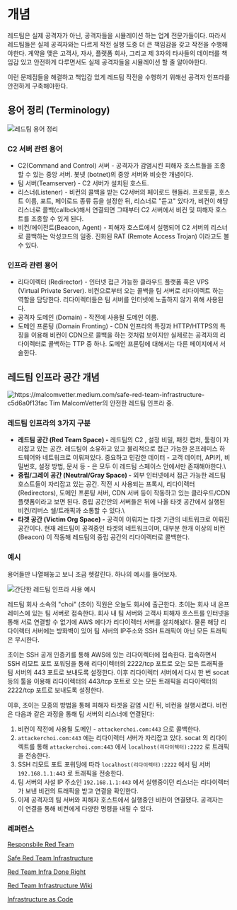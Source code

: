 # 개념

레드팀은 실제 공격자가 아닌, 공격자들을 시뮬레이션 하는 업계 전문가들이다. 따라서 레드팀들은 실제 공격자와는 다르게 작전 실행 도중 더 큰 책임감을 갖고 작전을 수행해야한다. 계약을 맺은 고객사, 자사, 플랫폼 회사, 그리고 제 3자의 타사들의 데이터를 책임감 있고 안전하게 다루면서도 실제 공격자들을 시뮬레이션 할 줄 알아야한다.

이런 문제점들을 해결하고 책임감 있게 레드팀 작전을 수행하기 위해선 공격자 인프라를 안전하게 구축해야한다.

## 용어 정리 (Terminology)

![레드팀 용어 정리](../.gitbook/assets/용어정리.drawio.png)

### C2 서버 관련 용어

* C2(Command and Control) 서버 - 공격자가 감염시킨 피해자 호스트들을 조종할 수 있는 중앙 서버. 봇넷 (botnet)의 중앙 서버와 비슷한 개념이다.
* 팀 서버(Teamserver) - C2 서버가 설치된 호스트.
* 리스너(Listener) - 비컨의 콜백을 받는 C2서버의 페이로드 핸들러. 프로토콜, 호스트 이름, 포트, 페이로드 종류 등을 설정한 뒤, 리스너로 "듣고" 있다가, 비컨이 해당 리스너로 콜백(callbck)해서 연결되면 그때부터 C2 서버에서 비컨 및 피해자 호스트를 조종할 수 있게 된다.
* 비컨/에이전트(Beacon, Agent) - 피해자 호스트에서 실행되어 C2 서버의 리스너로 콜백하는 악성코드의 일종. 진화된 RAT (Remote Access Trojan) 이라고도 볼 수 있다.

### 인프라 관련 용어

* 리다이렉터 (Redirector) - 인터넷 접근 가능한 클라우드 플랫폼 혹은 VPS (Virtual Private Server). 비컨으로부터 오는 콜백을 팀 서버로 리다이렉트 하는 역할을 담당한다. 리다이렉터들은 팀 서버를 인터넷에 노출하지 않기 위해 사용된다.
* 공격자 도메인 (Domain) - 작전에 사용될 도메인 이름.
* 도메인 프론팅 (Domain Fronting) - CDN 인프라의 특징과 HTTP/HTTPS의 특징을 이용해 비컨이 CDN으로 콜백을 하는 것처럼 보이지만 실제로는 공격자의 리다이렉터로 콜백하는 TTP 중 하나. 도메인 프론팅에 대해서는 다른 페이지에서 서술한다.&#x20;

## 레드팀 인프라 공간 개념

![https://malcomvetter.medium.com/safe-red-team-infrastructure-c5d6a0f13fac Tim MalcomVetter의 안전한 레드팀 인프라 중.](<../.gitbook/assets/image (2) (1) (1) (1) (1).png>)

### 레드팀 인프라의 3가지 구분

* **레드팀 공간 (Red Team Space) -** 레드팀의 C2 , 설정 비밀, 패킷 캡처, 툴링이 자리잡고 있는 공간. 레드팀이 소유하고 있고 물리적으로 접근 가능한 온프레미스 하드웨어와 네트워크로 이뤄져있다. 중요하고 민감한 데이터 - 고객 데이터, API키, 비밀번호, 설정 방법, 문서 등 - 은 모두 이 레드팀 스페이스 안에서만 존재해야한다.\\
* **중립/그레이 공간 (Neutral/Gray Space) -** 외부 인터넷에서 접근 가능한 레드팀 호스트들이 자리잡고 있는 공간. 작전 시 사용되는 프록시, 리다이렉터 (Redirectors), 도메인 프론팅 서버, CDN 서버 등이 작동하고 있는 클라우드/CDN 플랫폼이라고 보면 된다. 중립 공간안의 서버들은 뒤에 나올 타겟 공간에서 실행된 비컨/리버스 쉘/트래픽과 소통할 수 있다.\\
* **타겟 공간 (Victim Org Space) -** 공격이 이뤄지는 타겟 기관의 네트워크로 이뤄진 공간이다. 현재 레드팀이 공격중인 타겟의 네트워크이며, 대부분 한개 이상의 비컨 (Beacon) 이 작동해 레드팀의 중립 공간의 리다이렉터로 콜백한다.

### 예시

용어들만 나열해놓고 보니 조금 헷갈린다. 하나의 예시를 들어보자.

![간단한 레드팀 인프라 사용 예시](<../.gitbook/assets/레드팀-인프라-간단.drawio(1) (1).png>)

레드팀 회사 소속의 "choi" (초이) 직원은 오늘도 회사에 출근한다. 초이는 회사 내 온프레미스에 있는 팀 서버로 접속한다. 회사 내 팀 서버와 고객사 피해자 호스트를 인터넷을 통해 서로 연결할 수 없기에 AWS 에다가 리다이렉터 서버를 설치해놨다. 물론 해당 리다이렉터 서버에는 방화벽이 있어 팀 서버의 IP주소와 SSH 트래픽이 아닌 모든 트래픽은 무시한다.

초이는 SSH 공개 인증키를 통해 AWS에 있는 리다이렉터에 접속한다. 접속하면서 SSH 리모트 포트 포워딩을 통해 리다이렉터의 2222/tcp 포트로 오는 모든 트래픽을 팀 서버의 443 포트로 보내도록 설정한다. 이후 리다이렉터 서버에서 다시 한 번 socat 등의 툴을 이용해 리다이렉터의 443/tcp 포트로 오는 모든 트래픽을 리다이렉터의 2222/tcp 포트로 보내도록 설정한다.

이후, 초이는 모종의 방법을 통해 피해자 타겟을 감염 시킨 뒤, 비컨을 실행시켰다. 비컨은 다음과 같은 과정을 통해 팀 서버의 리스너에 연결된다:

1. 비컨이 작전에 사용될 도메인 - `attackerchoi.com:443` 으로 콜백한다.
2. `attackerchoi.com:443` 에는 리다이렉터 서버가 자리잡고 있다. socat 의 리다이렉트를 통해 `attackerchoi.com:443` 에서 `localhost(리다이렉터):2222` 로 트래픽을 전송한다.
3. SSH 리모트 포트 포워딩에 따라 `localhost(리다이렉터):2222` 에서 팀 서버 `192.168.1.1:443` 로 트래픽을 전송한다.
4. 팀 서버의 사설 IP 주소인 `192.168.1.1:443` 에서 실행중이던 리스너는 리다이렉터가 보낸 비컨의 트래픽을 받고 연결을 확인한다.
5. 이제 공격자의 팀 서버와 피해자 호스트에서 실행중인 비컨이 연결됐다. 공격자는 이 연결을 통해 비컨에게 다양한 명령을 내릴 수 있다.

### 레퍼런스

[Responsbile Red Team](https://malcomvetter.medium.com/responsible-red-teams-1c6209fd43cc)

[Safe Red Team Infrastructure](https://malcomvetter.medium.com/safe-red-team-infrastructure-c5d6a0f13fac)

[Red Team Infra Done Right](https://notes.huskyhacks.dev/blog/red-team-infrastructure-done-right)

[Red Team Infrastructure Wiki](https://github.com/bluscreenofjeff/Red-Team-Infrastructure-Wiki)

[Infrastructure as Code](https://rastamouse.me/infrastructure-as-code-terraform-ansible/)

